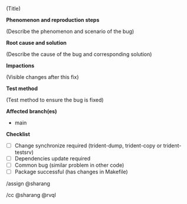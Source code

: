 (Title)

**Phenomenon and reproduction steps**

(Describe the phenomenon and scenario of the bug)

**Root cause and solution**

(Describe the cause of the bug and corresponding solution)

**Impactions**

(Visible changes after this fix)

**Test method**

(Test method to ensure the bug is fixed)

**Affected branch(es)**

* main

**Checklist**

- [ ] Change synchronize required (trident-dump, trident-copy or trident-testsrv)
- [ ] Dependencies update required
- [ ] Common bug (similar problem in other code)
- [ ] Package successful (has changes in Makefile)

/assign @sharang

/cc @sharang @rvql
